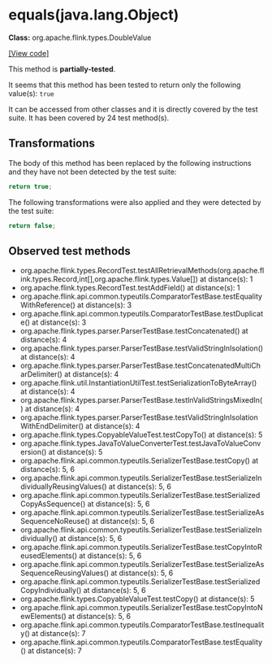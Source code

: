 # equals(java.lang.Object)

**Class:** org.apache.flink.types.DoubleValue

[[View code]](https://github.com/apache/flink/blob/740f711c4ec9c4b7cdefd01c9f64857c345a68a1/flink-core/src/main/java//org/apache/flink/types/DoubleValue.java#L112)

This method is **partially-tested**.

It seems that this method has been tested to return only the following value(s): `true`


It can be accessed from other classes and it is directly covered by the test suite. 
It has been covered by 24 test method(s).

## Transformations


The body of this method has been replaced by the following instructions and they have not been detected by the test suite:

```Java
return true;
```

The following transformations were also applied and they were detected by the test suite:

```Java
return false;
```





## Observed test methods

* org.apache.flink.types.RecordTest.testAllRetrievalMethods(org.apache.flink.types.Record,int[],org.apache.flink.types.Value[]) at distance(s): 1
* org.apache.flink.types.RecordTest.testAddField() at distance(s): 1
* org.apache.flink.api.common.typeutils.ComparatorTestBase.testEqualityWithReference() at distance(s): 3
* org.apache.flink.api.common.typeutils.ComparatorTestBase.testDuplicate() at distance(s): 3
* org.apache.flink.types.parser.ParserTestBase.testConcatenated() at distance(s): 4
* org.apache.flink.types.parser.ParserTestBase.testValidStringInIsolation() at distance(s): 4
* org.apache.flink.types.parser.ParserTestBase.testConcatenatedMultiCharDelimiter() at distance(s): 4
* org.apache.flink.util.InstantiationUtilTest.testSerializationToByteArray() at distance(s): 4
* org.apache.flink.types.parser.ParserTestBase.testInValidStringsMixedIn() at distance(s): 4
* org.apache.flink.types.parser.ParserTestBase.testValidStringInIsolationWithEndDelimiter() at distance(s): 4
* org.apache.flink.types.CopyableValueTest.testCopyTo() at distance(s): 5
* org.apache.flink.types.JavaToValueConverterTest.testJavaToValueConversion() at distance(s): 5
* org.apache.flink.api.common.typeutils.SerializerTestBase.testCopy() at distance(s): 5, 6
* org.apache.flink.api.common.typeutils.SerializerTestBase.testSerializeIndividuallyReusingValues() at distance(s): 5, 6
* org.apache.flink.api.common.typeutils.SerializerTestBase.testSerializedCopyAsSequence() at distance(s): 5, 6
* org.apache.flink.api.common.typeutils.SerializerTestBase.testSerializeAsSequenceNoReuse() at distance(s): 5, 6
* org.apache.flink.api.common.typeutils.SerializerTestBase.testSerializeIndividually() at distance(s): 5, 6
* org.apache.flink.api.common.typeutils.SerializerTestBase.testCopyIntoReusedElements() at distance(s): 5, 6
* org.apache.flink.api.common.typeutils.SerializerTestBase.testSerializeAsSequenceReusingValues() at distance(s): 5, 6
* org.apache.flink.api.common.typeutils.SerializerTestBase.testSerializedCopyIndividually() at distance(s): 5, 6
* org.apache.flink.types.CopyableValueTest.testCopy() at distance(s): 5
* org.apache.flink.api.common.typeutils.SerializerTestBase.testCopyIntoNewElements() at distance(s): 5, 6
* org.apache.flink.api.common.typeutils.ComparatorTestBase.testInequality() at distance(s): 7
* org.apache.flink.api.common.typeutils.ComparatorTestBase.testEquality() at distance(s): 7

